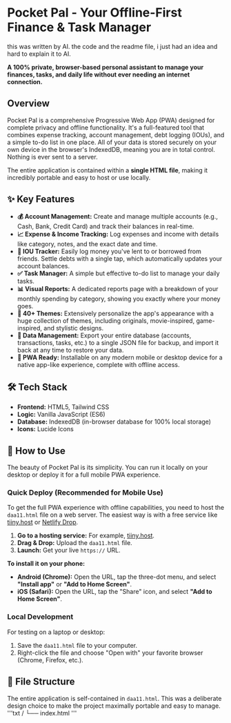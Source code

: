 # Pocket Pal - Your Offline-First Finance & Task Manager
this was written by AI. the code and the readme file, i just had an idea and hard to explain it to AI.

**A 100% private, browser-based personal assistant to manage your finances, tasks, and daily life without ever needing an internet connection.**

## Overview

Pocket Pal is a comprehensive Progressive Web App (PWA) designed for complete privacy and offline functionality. It's a full-featured tool that combines expense tracking, account management, debt logging (IOUs), and a simple to-do list in one place. All of your data is stored securely on your own device in the browser's IndexedDB, meaning you are in total control. Nothing is ever sent to a server.

The entire application is contained within a **single HTML file**, making it incredibly portable and easy to host or use locally.

## ✨ Key Features

* **💰 Account Management:** Create and manage multiple accounts (e.g., Cash, Bank, Credit Card) and track their balances in real-time.
* **📈 Expense & Income Tracking:** Log expenses and income with details like category, notes, and the exact date and time.
* **👥 IOU Tracker:** Easily log money you've lent to or borrowed from friends. Settle debts with a single tap, which automatically updates your account balances.
* **✅ Task Manager:** A simple but effective to-do list to manage your daily tasks.
* **📊 Visual Reports:** A dedicated reports page with a breakdown of your monthly spending by category, showing you exactly where your money goes.
* **🎨 40+ Themes:** Extensively personalize the app's appearance with a huge collection of themes, including originals, movie-inspired, game-inspired, and stylistic designs.
* **📂 Data Management:** Export your entire database (accounts, transactions, tasks, etc.) to a single JSON file for backup, and import it back at any time to restore your data.
* **📱 PWA Ready:** Installable on any modern mobile or desktop device for a native app-like experience, complete with offline access.

## 🛠️ Tech Stack

* **Frontend:** HTML5, Tailwind CSS
* **Logic:** Vanilla JavaScript (ES6)
* **Database:** IndexedDB (in-browser database for 100% local storage)
* **Icons:** Lucide Icons

## 🚀 How to Use

The beauty of Pocket Pal is its simplicity. You can run it locally on your desktop or deploy it for a full mobile PWA experience.

### Quick Deploy (Recommended for Mobile Use)

To get the full PWA experience with offline capabilities, you need to host the `daa11.html` file on a web server. The easiest way is with a free service like [tiiny.host](https://tiiny.host) or [Netlify Drop](https://app.netlify.com/drop).

1. **Go to a hosting service:** For example, [tiiny.host](https://tiiny.host).
2. **Drag & Drop:** Upload the `daa11.html` file.
3. **Launch:** Get your live `https://` URL.

**To install it on your phone:**

* **Android (Chrome):** Open the URL, tap the three-dot menu, and select **"Install app"** or **"Add to Home Screen"**.
* **iOS (Safari):** Open the URL, tap the "Share" icon, and select **"Add to Home Screen"**.

### Local Development

For testing on a laptop or desktop:

1. Save the `daa11.html` file to your computer.
2. Right-click the file and choose "Open with" your favorite browser (Chrome, Firefox, etc.).

## 📂 File Structure

The entire application is self-contained in `daa11.html`. This was a deliberate design choice to make the project maximally portable and easy to manage.
'''txt
/
└── index.html
'''
